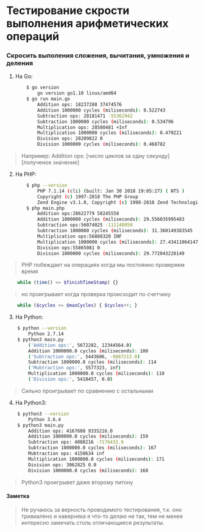 # Тестирование скрости выполнения арифметических операций

### Скросить выполения сложения, вычитания, умножения и деления

1. На Go:

    ``` bash
        $ go version
            go version go1.10 linux/amd64
        $ go run main.go
            Addition ops: 18237288 37474576
            Addition 1000000 cycles (miliseconds): 0.522743
            Subtraction ops: 28181471 -55362942
            Subtraction 1000000 cycles (miliseconds): 0.534796
            Multiplication ops: 28580481 +Inf
            Multiplication 1000000 cycles (miliseconds): 0.470221
            Division ops: 28209822 0
            Division 1000000 cycles (miliseconds): 0.468782
    ```
> Например: Addition ops: [число циклов за одну секунду] [полученое значение]
2. На PHP:

    ``` bash
        $ php --version
            PHP 7.1.14 (cli) (built: Jan 30 2018 19:05:27) ( NTS )
            Copyright (c) 1997-2018 The PHP Group
            Zend Engine v3.1.0, Copyright (c) 1998-2018 Zend Technologies
        $ php main.php
            Addition ops:28622779 58245558
            Addition 1000000 cycles (miliseconds): 29.556035995483
            Subtraction ops:56074025 -111148050
            Subtraction 1000000 cycles (miliseconds): 31.360149383545
            Multiplication ops:56888320 INF
            Multiplication 1000000 cycles (miliseconds): 27.434110641479
            Division ops:55865081 0
            Division 1000000 cycles (miliseconds): 29.772043228149
    ```
> PHP побеждает на операциях когда мы постоянно проверяем время 
``` php
    while (time() <= $finishTimeStamp) {}
``` 
> но проигрывает когда проверка происходит по счетчику
``` php
    while ($cycles <= $maxCycles) { $cycles++; }
```

3. На Python:

``` bash
    $ python --version
        Python 2.7.14
    $ python3 main.py
        ('Addition ops:', 5672282, 12344564.0)
        Addition 1000000.0 cycles (miliseconds): 108
        ('Subtraction ops:', 5443606, -9887212.0)
        Subtraction 1000000.0 cycles (miliseconds): 114
        ('Mubtraction ops:', 5577323, inf)
        Multiplication 1000000.0 cycles (miliseconds): 110
        ('Division ops:', 5418457, 0.0)
```
> Сильно проигрывает по сравнению с остальными

4. На Python3:

``` bash
    $ python3 --version
        Python 3.6.4
    $ python3 main.py
        Addition ops: 4167608 9335216.0
        Addition 1000000.0 cycles (miliseconds): 159
        Subtraction ops: 4088216 -7176432.0
        Subtraction 1000000.0 cycles (miliseconds): 167
        Mubtraction ops: 4150634 inf
        Multiplication 1000000.0 cycles (miliseconds): 171
        Division ops: 3062825 0.0
        Division 1000000.0 cycles (miliseconds): 168
```
> Python3 проигрывет даже второму питону

#### Заметка
> Не ручаюсь за верность проводимого тестирования, т.к. оно тривиалено и наверняка я что-то делаю не так, тем не менее интересно замечать столь отличающиеся результаты.